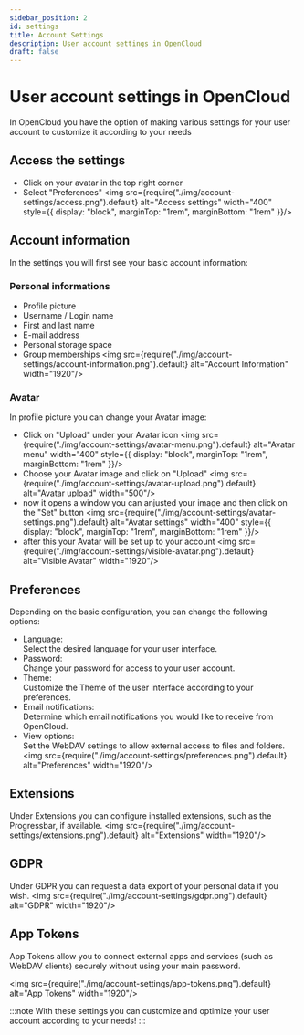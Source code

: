 ```yaml
---
sidebar_position: 2
id: settings
title: Account Settings
description: User account settings in OpenCloud
draft: false
---
```


# User account settings in OpenCloud

In OpenCloud you have the option of making various settings for your user account to customize it according to your needs

## Access the settings

- Click on your avatar in the top right corner
- Select "Preferences"
  <img src={require("./img/account-settings/access.png").default} alt="Access settings" width="400" style={{ display: "block", marginTop: "1rem", marginBottom: "1rem" }}/>

## Account information

In the settings you will first see your basic account information:

### Personal informations

- Profile picture
- Username / Login name
- First and last name
- E-mail address
- Personal storage space
- Group memberships
  <img src={require("./img/account-settings/account-information.png").default} alt="Account Information" width="1920"/>

### Avatar

In profile picture you can change your Avatar image:

- Click on "Upload" under your Avatar icon
  <img src={require("./img/account-settings/avatar-menu.png").default} alt="Avatar menu" width="400" style={{ display: "block", marginTop: "1rem", marginBottom: "1rem" }}/>
- Choose your Avatar image and click on "Upload"
  <img src={require("./img/account-settings/avatar-upload.png").default} alt="Avatar upload" width="500"/>
- now it opens a window you can anjusted your image and then click on the "Set" button
  <img src={require("./img/account-settings/avatar-settings.png").default} alt="Avatar settings" width="400" style={{ display: "block", marginTop: "1rem", marginBottom: "1rem" }}/>
- after this your Avatar will be set up to your account
  <img src={require("./img/account-settings/visible-avatar.png").default} alt="Visible Avatar" width="1920"/>

## Preferences

Depending on the basic configuration, you can change the following options:

- Language:  
  Select the desired language for your user interface.
- Password:  
  Change your password for access to your user account.
- Theme:  
  Customize the Theme of the user interface according to your preferences.
- Email notifications:  
  Determine which email notifications you would like to receive from OpenCloud.
- View options:  
  Set the WebDAV settings to allow external access to files and folders.
  <img src={require("./img/account-settings/preferences.png").default} alt="Preferences" width="1920"/>

## Extensions

Under Extensions you can configure installed extensions, such as the Progressbar, if available.
<img src={require("./img/account-settings/extensions.png").default} alt="Extensions" width="1920"/>

## GDPR

Under GDPR you can request a data export of your personal data if you wish.
<img src={require("./img/account-settings/gdpr.png").default} alt="GDPR" width="1920"/>

## App Tokens

App Tokens allow you to connect external apps and services (such as WebDAV clients) securely without using your main password.

<img src={require("./img/account-settings/app-tokens.png").default} alt="App Tokens" width="1920"/>

:::note
With these settings you can customize and optimize your user account according to your needs!
:::
